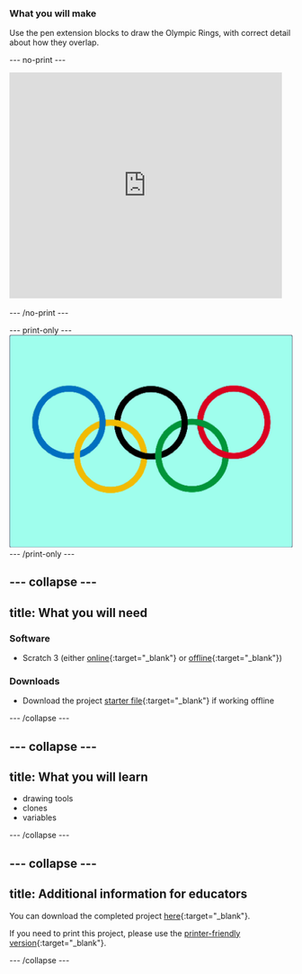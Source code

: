 ### What you will make

Use the pen extension blocks to draw the Olympic Rings, with correct detail about how they overlap.

--- no-print ---

<div class="scratch-preview">
  <iframe allowtransparency="true" width="485" height="402" src="https://scratch.mit.edu/projects/embed/1048245134/?autostart=false" frameborder="0"></iframe>
</div>

--- /no-print ---

--- print-only ---
![Complete project](images/showcase_static.png)
--- /print-only ---

--- collapse ---
---
title: What you will need
---
### Software

+ Scratch 3 (either [online](http://rpf.io/scratchon){:target="_blank"} or [offline](http://rpf.io/scratchoff){:target="_blank"})

### Downloads

+ Download the project [starter file](https://scratch.mit.edu/projects/1048263697/){:target="_blank"} if working offline

--- /collapse ---

--- collapse ---
---
title: What you will learn
---

+ drawing tools
+ clones
+ variables

--- /collapse ---

--- collapse ---
---
title: Additional information for educators
---

You can download the completed project [here](https://scratch.mit.edu/projects/1048245134){:target="_blank"}.

If you need to print this project, please use the [printer-friendly version](https://projects.raspberrypi.org/en/projects/olympic-rings/print){:target="_blank"}.

--- /collapse ---
